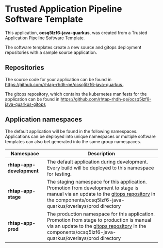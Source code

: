 # Trusted Application Pipeline Software Template

This application, **ocsq5lzf6-java-quarkus**, was created from a Trusted Application Pipeline Software Template.

The software templates create a new source and gitops deployment repositories with a sample source application. 

## Repositories

The source code for your application can be found in [https://github.com/rhtap-rhdh-qe/ocsq5lzf6-java-quarkus ](https://github.com/rhtap-rhdh-qe/ocsq5lzf6-java-quarkus ).
 
The gitops repository, which contains the kubernetes manifests for the application can be found in 
[https://github.com/rhtap-rhdh-qe/ocsq5lzf6-java-quarkus-gitops ](https://github.com/rhtap-rhdh-qe/ocsq5lzf6-java-quarkus-gitops ) 

## Application namespaces 

The default application will be found in the following namespaces. Applications can be deployed into unique namespaces or multiple software templates can also bet generated into the same group namespaces.  

|  Namespace   |  Description   |  
| -------- | -------- |   
| **rhtap-app-development** | The default application during development. Every build will be deployed to this namespace for testing. | 
| **rhtap-app-stage** | The staging namespace for this application. Promotion from development to stage is manual via an update to the [gitops repository](https://github.com/rhtap-rhdh-qe/ocsq5lzf6-java-quarkus-gitops ) in the components/ocsq5lzf6-java-quarkus/overlays/prod directory |  
| **rhtap-app-prod** | The production namespace for this application. Promotion from stage to production is manual via an update to the [gitops repository](https://github.com/rhtap-rhdh-qe/ocsq5lzf6-java-quarkus-gitops ) in the components/ocsq5lzf6-java-quarkus/overlays/prod directory | 